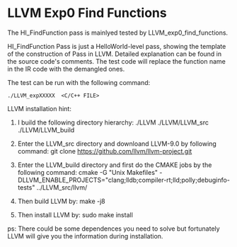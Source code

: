 # LLVM Exp0 Find Functions

The HI_FindFunction pass is mainlyed tested by LLVM_exp0_find_functions. 

HI_FindFunction Pass is just a HelloWorld-level pass, showing the template of the construction of Pass in LLVM. 
Detailed explanation can be found in the source code's comments.
The test code will replace the function name in the IR code with the demangled ones.

The test can be run with the following command:

    ./LLVM_expXXXXX  <C/C++ FILE>

    

LLVM installation hint:

1. I build the following directory hierarchy:
   ./LLVM
   ./LLVM/LLVM_src
   ./LLVM/LLVM_build

2. Enter the LLVM_src directory and downloand LLVM-9.0 by following command:
   git clone https://github.com/llvm/llvm-project.git

3. Enter the LLVM_build directory and first do the CMAKE jobs by the following command:
   cmake -G "Unix Makefiles" -DLLVM_ENABLE_PROJECTS="clang;lldb;compiler-rt;lld;polly;debuginfo-tests" ../LLVM_src/llvm/

4. Then build LLVM by:
   make -j8

5. Then install LLVM by:
   sudo make install

ps: There could be some dependences you need to solve but fortunately LLVM will give you the information during installation.
